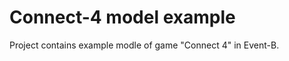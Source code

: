Connect-4 model example
=======================

Project contains example modle of game "Connect 4" in Event-B.